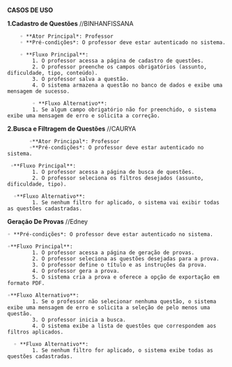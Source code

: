 **CASOS DE USO**

  **1.Cadastro de Questões**  //BINHANFISSANA
  
        ◦ **Ator Principal*: Professor 
        ◦ **Pré-condições*: O professor deve estar autenticado no sistema. 
        
        ◦ **Fluxo Principal**: 
            1. O professor acessa a página de cadastro de questões. 
            2. O professor preenche os campos obrigatórios (assunto, dificuldade, tipo, conteúdo). 
            3. O professor salva a questão. 
            4. O sistema armazena a questão no banco de dados e exibe uma mensagem de sucesso. 
            
            ◦ **Fluxo Alternativo**: 
            1. Se algum campo obrigatório não for preenchido, o sistema exibe uma mensagem de erro e solicita a correção. 

   **2.Busca e Filtragem de Questões**     //CAURYA
   
           ◦**Ator Principal*: Professor
           ◦**Pré-condições*: O professor deve estar autenticado no sistema. 
                 
     ◦**Fluxo Principal**: 
            1. O professor acessa a página de busca de questões. 
            2. O professor seleciona os filtros desejados (assunto, dificuldade, tipo).
            
      ◦**Fluxo Alternativo**: 
            1. Se nenhum filtro for aplicado, o sistema vai exibir todas as questões cadastradas.
            
   **Geração De Provas**    //Edney
   
    ◦ **Pré-condições*: O professor deve estar autenticado no sistema. 
                   
    ◦**Fluxo Principal**: 
            1. O professor acessa a página de geração de provas. 
            2. O professor seleciona as questões desejadas para a prova. 
            3. O professor define o título e as instruções da prova. 
            4. O professor gera a prova. 
            5. O sistema cria a prova e oferece a opção de exportação em formato PDF. 
            
    ◦**Fluxo Alternativo**: 
            1. Se o professor não selecionar nenhuma questão, o sistema exibe uma mensagem de erro e solicita a seleção de pelo menos uma questão. 
            3. O professor inicia a busca. 
            4. O sistema exibe a lista de questões que correspondem aos filtros aplicados. 
            
      ◦ **Fluxo Alternativo**: 
            1. Se nenhum filtro for aplicado, o sistema exibe todas as questões cadastradas. 
   
